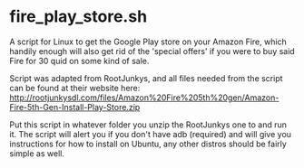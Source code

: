 # fire_play_store.sh
A script for Linux to get the Google Play store on your Amazon Fire, which handily enough will also get rid of the 'special offers' if you were to buy said Fire for 30 quid on some kind of sale.

Script was adapted from RootJunkys, and all files needed from the script can be found at their website here:
  http://rootjunkysdl.com/files/Amazon%20Fire%205th%20gen/Amazon-Fire-5th-Gen-Install-Play-Store.zip

Put this script in whatever folder you unzip the RootJunkys one to and run it. The script will alert you if you don't have adb (required) and will give you instructions for how to install on Ubuntu, any other distros should be fairly simple as well.
